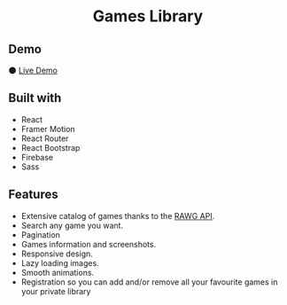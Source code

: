 <h1 align="center">Games Library</h1>

## Demo
🌑 [Live Demo](https://game-library-fce1b.firebaseapp.com)

## Built with
* React
* Framer Motion
* React Router
* React Bootstrap
* Firebase
* Sass

## Features
* Extensive catalog of games thanks to the [RAWG API](https://rawg.io/apidocs).
* Search any game you want.
* Pagination
* Games information and screenshots.
* Responsive design.
* Lazy loading images.
* Smooth animations.
* Registration so you can add and/or remove all your favourite games in your private library